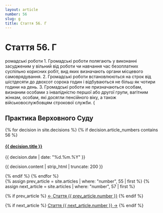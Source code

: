 ```yaml
---
layout: article
number: 56
slug: g
title: Стаття 56. Г
---
```


# Стаття 56. Г

ромадські роботи 1. Громадські роботи полягають у виконанні засудженим у вільний від роботи чи навчання час безоплатних суспільно корисних робіт, вид яких визначають органи місцевого самоврядування. 2. Громадські роботи встановлюються на строк від шістдесяти до двохсот сорока годин і відбуваються не більш як чотири години на день. 3. Громадські роботи не призначаються особам, визнаним особами з інвалідністю першої або другої групи, вагітним жінкам, особам, які досягли пенсійного віку, а також військовослужбовцям строкової служби. {

## Практика Верховного Суду

<div class="decisions-container">
{% for decision in site.decisions %}
  {% if decision.article_numbers contains 56 %}
    <div class="decision-item">
      <h4><a href="{{ decision.url }}">{{ decision.title }}</a></h4>
      <p class="decision-date">{{ decision.date | date: "%d.%m.%Y" }}</p>
      <p class="decision-excerpt">{{ decision.content | strip_html | truncate: 200 }}</p>
    </div>
  {% endif %}
{% endfor %}
</div>

<div class="article-navigation">
  {% assign prev_article = site.articles | where: "number", 55 | first %}
  {% assign next_article = site.articles | where: "number", 57 | first %}
  
  {% if prev_article %}
    <a href="{{ prev_article.url }}" class="prev-article">← Стаття {{ prev_article.number }}</a>
  {% endif %}
  
  {% if next_article %}
    <a href="{{ next_article.url }}" class="next-article">Стаття {{ next_article.number }} →</a>
  {% endif %}
</div>
